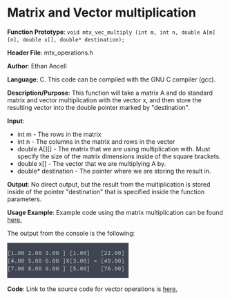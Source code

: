 # Matrix and Vector multiplication
**Function Prototype**: ```void mtx_vec_multiply (int m, int n, double A[m][n], double x[], double* destination);```

**Header File**: mtx_operations.h

**Author**: Ethan Ancell

**Language**: C. This code can be compiled with the GNU C compiler (gcc).

**Description/Purpose**: This function will take a matrix A and do standard matrix and vector multiplication with the vector x, and then store the resulting vector into the double pointer marked by "destination".

**Input**:
* int m - The rows in the matrix
* int n - The columns in the matrix and rows in the vector
* double A[][] - The matrix that we are using multiplication with. Must specify the size of the matrix dimensions inside of the square brackets.
* double x[] - The vector that we are multiplying A by.
* double* destination - The pointer where we are storing the result in.

**Output**: No direct output, but the result from the multiplication is stored inside of the pointer "destination" that is specified inside the function parameters.

**Usage Example**: Example code using the matrix multiplication can be found [here.](https://github.com/ethanancell/math4610/blob/master/software/matrix/matrix_multiply.c)

The output from the console is the following:

![Console Output](images/matrix_multiply.png)

**Code**: Link to the source code for vector operations is [here.](https://github.com/ethanancell/math4610/blob/master/shared_library/src/mtx_operations.c)

